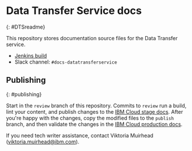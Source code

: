 # Data Transfer Service docs
{: #DTSreadme}

This repository stores documentation source files for the Data Transfer service.

- [Jenkins build](https://wcp-docs-team-jenkins.swg-devops.com/job/build/job/cloud-docs/job/DataTransferService/)
- Slack channel: `#docs-datatransferservice`

## Publishing
{: #publishing}

Start in the `review` branch of this repository. Commits to `review` run a build, lint your content, and publish changes to the [IBM Cloud stage docs](https://test.cloud.ibm.com/docs/DataTransferService). After you're happy with the changes, copy the modified files to the `publish` branch, and then validate the changes in the [IBM Cloud production docs](https://cloud.ibm.com/docs/DataTransferService).

If you need tech writer assistance, contact Viktoria Muirhead (viktoria.muirhead@ibm.com).

